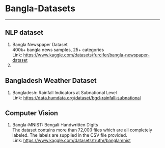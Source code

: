 # Bangla-Datasets
---

## NLP dataset
1. Bangla Newspaper Dataset <br>
   400k+ bangla news samples, 25+ categories <br>
   Link: https://www.kaggle.com/datasets/furcifer/bangla-newspaper-dataset
2. 

## Bangladesh Weather Dataset
1. Bangladesh: Rainfall Indicators at Subnational Level <br>
   Link: https://data.humdata.org/dataset/bgd-rainfall-subnational <br>

## Computer Vision
1. Bangla-MNIST: Bengali Handwritten Digits <br>
   The dataset contains more than 72,000 files which are all completely labeled. The labels are supplied in the CSV file provided. <br>
   Link: https://www.kaggle.com/datasets/truthr/banglamnist <br>
